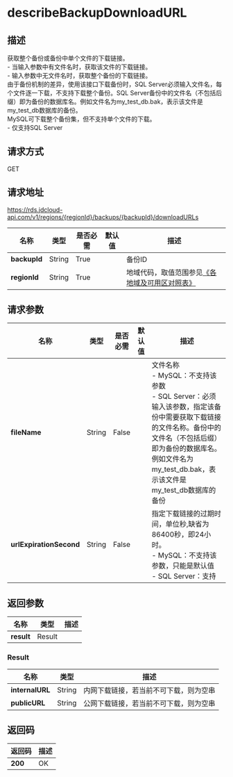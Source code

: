 # describeBackupDownloadURL


## 描述
获取整个备份或备份中单个文件的下载链接。<br>- 当输入参数中有文件名时，获取该文件的下载链接。<br>- 输入参数中无文件名时，获取整个备份的下载链接。<br>由于备份机制的差异，使用该接口下载备份时，SQL Server必须输入文件名，每个文件逐一下载，不支持下载整个备份。SQL Server备份中的文件名（不包括后缀）即为备份的数据库名。例如文件名为my_test_db.bak，表示该文件是my_test_db数据库的备份。<br>MySQL可下载整个备份集，但不支持单个文件的下载。<br>- 仅支持SQL Server

## 请求方式
GET

## 请求地址
https://rds.jdcloud-api.com/v1/regions/{regionId}/backups/{backupId}/downloadURLs

|名称|类型|是否必需|默认值|描述|
|---|---|---|---|---|
|**backupId**|String|True| |备份ID|
|**regionId**|String|True| |地域代码，取值范围参见[《各地域及可用区对照表》](../Enum-Definitions/Regions-AZ.md)|

## 请求参数
|名称|类型|是否必需|默认值|描述|
|---|---|---|---|---|
|**fileName**|String|False| |文件名称<br>- MySQL：不支持该参数<br>- SQL Server：必须输入该参数，指定该备份中需要获取下载链接的文件名称。备份中的文件名（不包括后缀）即为备份的数据库名。例如文件名为my_test_db.bak，表示该文件是my_test_db数据库的备份|
|**urlExpirationSecond**|String|False| |指定下载链接的过期时间，单位秒,缺省为86400秒，即24小时。<br>- MySQL：不支持该参数，只能是默认值<br>- SQL Server：支持|


## 返回参数
|名称|类型|描述|
|---|---|---|
|**result**|Result| |


### Result
|名称|类型|描述|
|---|---|---|
|**internalURL**|String|内网下载链接，若当前不可下载，则为空串|
|**publicURL**|String|公网下载链接，若当前不可下载，则为空串|

## 返回码
|返回码|描述|
|---|---|
|**200**|OK|
